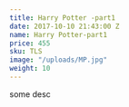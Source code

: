 ```yaml
---
title: Harry Potter -part1
date: 2017-10-10 21:43:00 Z
name: Harry Potter-part1
price: 455
sku: TLS
image: "/uploads/MP.jpg"
weight: 10
---
```


some desc